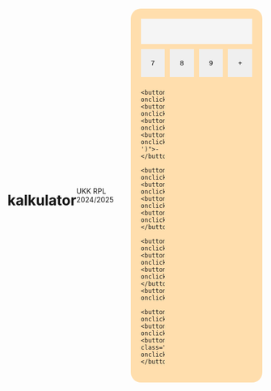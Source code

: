 # kalkulator
UKK RPL 2024/2025
<!DOCTYPE html>
<html>
<head>
  <meta charset="utf-8">
  <meta name="viewport" content="width=device-width, initial-scale=1">
  <title>kalkulator</title>
</head>
<style>
  body{
    align-items: center;
    justify-content: center;
    display: flex;
    height: 100vh;
    margin: 0;
  }
  .kalkulator{
    width: 280px;
    border-radius: 20px;
    background-color: navajowhite;
    padding: 20px;
  }
  input{
    width: 100%;
    height: 50px;
    border: none;
    text-align: right;
    box-sizing: border-box;
    font-size: 16px;
    font-weight: bold;
    padding: 20px;
    margin-bottom: 10px;
    background-color: whitesmoke;
  }
  .tombol{
    display: grid;
    grid-template-columns: repeat(4, 1fr);
    gap: 10px;
  }
  button{
    border: none;
    padding: 20px;
  }
  .hasil{
    grid-column: span 2;
  }
</style>
<body>
<div class="kalkulator">
  <input id="input" disabled>
  <div class="tombol">
    <button onclick="angka('7')">7</button>
    <button onclick="angka('8')">8</button>
    <button onclick="angka('9')">9</button>
    <button onclick="angka('+')">+</button>

    <button onclick="angka('4')">4</button>
    <button onclick="angka('5')">5</button>
    <button onclick="angka('6')">6</button>
    <button onclick="angka('-')">-</button>

    <button onclick="angka('1')">1</button>
    <button onclick="angka('2')">2</button>
    <button onclick="angka('3')">3</button>
    <button onclick="angka('*')">*</button>

    <button onclick="angka('00')">00</button>
    <button onclick="angka('0')">0</button>
    <button onclick="angka('.')">.</button>
    <button onclick="angka('/')">/</button>

    <button onclick="hapusall()">ac</button>
    <button onclick="hapus1()">c</button>
    <button class="hasil" onclick="hasil()">=</button>
  </div>
</div>
<script>
  const display = document.getElementById("input");

function angka(number){
  input.value += number;
}
function hasil(){
  input.value = eval(input.value);
}
function hapus1(){
  input.value =input.value.slice(0,-1);
}
function hapusall(){
  input.value = "";
}


</script>
</body>
</html>
